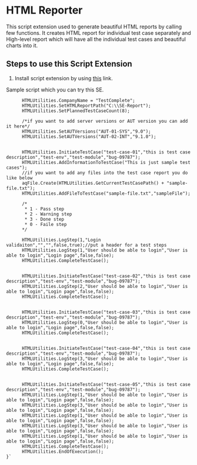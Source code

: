 # HTML Reporter
This script extension used to generate beautiful HTML reports by calling few functions. It creates HTML report for individual test case separately and High-level report which will have all the individual test cases and beautiful charts into it.

## Steps to use this Script Extension
1. Install script extension by using [this](https://support.smartbear.com/testcomplete/docs/working-with/extending/script/installing-and-uninstalling.html) link.

Sample script which you can try this SE.
```function testSEFlow(){
      HTMLUtilities.CompanyName = "TestComplete";
      HTMLUtilities.SetHTMLReportPath("C:\\SE-Report");
      HTMLUtilities.SetPlannedTestCaseCount(8);
      
      /*if you want to add server versions or AUT version you can add it here*/
      HTMLUtilities.SetAUTVersions("AUT-01-SYS","9.0");
      HTMLUtilities.SetAUTVersions("AUT-02-INT","9.1.0");
      
      
      HTMLUtilities.InitiateTestCase("test-case-01","this is test case description","test-env","test-module","bug-09787");
      HTMLUtilities.AddInformationToTestCase("This is just sample test cases");
      //if you want to add any files into the test case report you do like below
      aqFile.Create(HTMLUtilities.GetCurrentTestCasePath() + "sample-file.txt");
      HTMLUtilities.AddFileToTestCase("sample-file.txt","sampleFile");
      
      /*
       * 1 - Pass step
       * 2 - Warning step
       * 3 - Done step
       * 0 - Faile step
      */
      
      HTMLUtilities.LogStep(1,"Login validaiton","","",false,true);//put a header for a test steps
      HTMLUtilities.LogStep(1,"User should be able to login","User is able to login","Login page",false,false);
      HTMLUtilities.CompleteTestCase();
      
      
      HTMLUtilities.InitiateTestCase("test-case-02","this is test case description","test-env","test-module","bug-09787");
      HTMLUtilities.LogStep(2,"User should be able to login","User is able to login","Login page",false,false);
      HTMLUtilities.CompleteTestCase();
      
      
      HTMLUtilities.InitiateTestCase("test-case-03","this is test case description","test-env","test-module","bug-09787");
      HTMLUtilities.LogStep(0,"User should be able to login","User is able to login","Login page",false,false);
      HTMLUtilities.CompleteTestCase();
      
      
      HTMLUtilities.InitiateTestCase("test-case-04","this is test case description","test-env","test-module","bug-09787");
      HTMLUtilities.LogStep(3,"User should be able to login","User is able to login","Login page",false,false);
      HTMLUtilities.CompleteTestCase();
      
      
      HTMLUtilities.InitiateTestCase("test-case-05","this is test case description","test-env","test-module","bug-09787");
      HTMLUtilities.LogStep(1,"User should be able to login","User is able to login","Login page",false,false);
      HTMLUtilities.LogStep(3,"User should be able to login","User is able to login","Login page",false,false);
      HTMLUtilities.LogStep(1,"User should be able to login","User is able to login","Login page",false,false);
      HTMLUtilities.LogStep(3,"User should be able to login","User is able to login","Login page",false,false);
      HTMLUtilities.LogStep(1,"User should be able to login","User is able to login","Login page",false,false);
      HTMLUtilities.CompleteTestCase();
      HTMLUtilities.EndOfExecution(); 
}`


